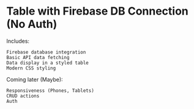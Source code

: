 # Table with Firebase DB Connection (No Auth)
Includes:

    Firebase database integration
    Basic API data fetching
    Data display in a styled table
    Modern CSS styling

Coming later (Maybe):

    Responsiveness (Phones, Tablets)
    CRUD actions
    Auth
